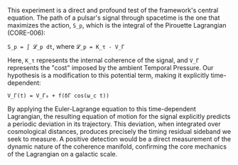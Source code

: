This experiment is a direct and profound test of the framework's central equation. The path of a pulsar's signal through spacetime is the one that maximizes the action, `S_p`, which is the integral of the Pirouette Lagrangian (CORE-006):

`S_p = ∫ 𝓛_p dt`, where `𝓛_p = K_τ - V_Γ`

Here, `K_τ` represents the internal coherence of the signal, and `V_Γ` represents the "cost" imposed by the ambient Temporal Pressure. Our hypothesis is a modification to this potential term, making it explicitly time-dependent:

`V_Γ(t) = V_Γ₀ + f(δΓ cos(ω_c t))`

By applying the Euler-Lagrange equation to this time-dependent Lagrangian, the resulting equation of motion for the signal explicitly predicts a periodic deviation in its trajectory. This deviation, when integrated over cosmological distances, produces precisely the timing residual sideband we seek to measure. A positive detection would be a direct measurement of the dynamic nature of the coherence manifold, confirming the core mechanics of the Lagrangian on a galactic scale.